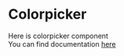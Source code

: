 Colorpicker
========
Here is colorpicker component <br>
You can find documentation [here](doc/documentation.md)

